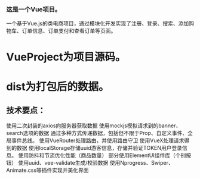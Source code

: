 ### 这是一个Vue项目。
一个基于Vue.js的类电商项目，通过模块化开发实现了注册、登录、搜索、添加购物车、订单信息、订单支付和查看订单等页面。
# VueProject为项目源码。
# dist为打包后的数据。
## 技术要点：
  使用二次封装的axios向服务器获取数据
  使用mockjs模拟请求到的banner、search选项的数据
  通过多种方式传递数据，包括但不限于Prop、自定义事件、全局事件总线。
  使用VueRouter处理路由，并使用路由守卫
  使用VueX处理请求得到的数据
  使用localStorage存储uuid游客信息，存储并验证TOKEN用户登录信息。
  使用防抖和节流优化性能（商品数量）
  部分使用ElementUI组件库（个别按钮）
  使用uuid、vee-validate生成/校验数据
  使用Nprogress、Swiper、Animate.css等插件实现并美化界面
